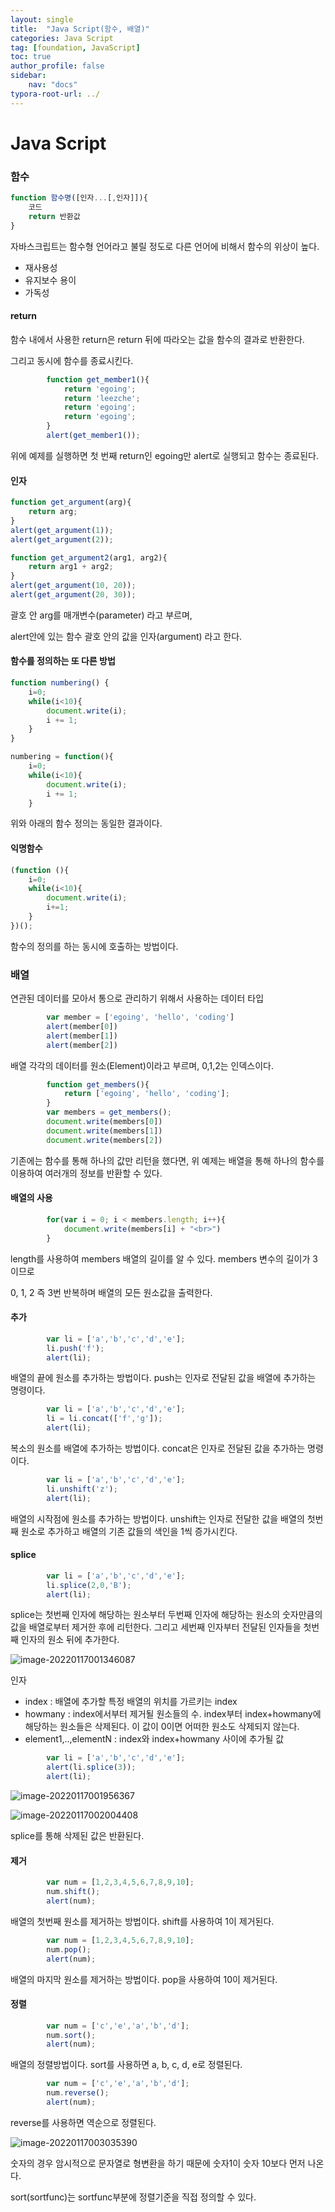 ```yaml
---
layout: single
title:  "Java Script(함수, 배열)"
categories: Java Script
tag: [foundation, JavaScript]
toc: true
author_profile: false
sidebar:
    nav: "docs"
typora-root-url: ../
---
```


# Java Script

### 함수

```javascript
function 함수명([인자...[,인자]]){
    코드
    return 반환값
}
```

자바스크립트는 함수형 언어라고 불릴 정도로 다른 언어에 비해서 함수의 위상이 높다.

+ 재사용성
+ 유지보수 용이
+ 가독성

#### return

함수 내에서 사용한 return은 return 뒤에 따라오는 값을 함수의 결과로 반환한다.

그리고 동시에 함수를 종료시킨다.

```javascript
        function get_member1(){
            return 'egoing';
            return 'leezche';
            return 'egoing';
            return 'egoing';
        }
        alert(get_member1());
```

위에 예제를 실행하면 첫 번째 return인 egoing만 alert로 실행되고 함수는 종료된다.

#### 인자

```javascript
function get_argument(arg){
    return arg;
}
alert(get_argument(1));
alert(get_argument(2));

function get_argument2(arg1, arg2){
    return arg1 + arg2;
}
alert(get_argument(10, 20));
alert(get_argument(20, 30));
```

괄호 안 arg를 매개변수(parameter) 라고 부르며,

alert안에 있는 함수 괄호 안의 값을 인자(argument) 라고 한다.

#### 함수를 정의하는 또 다른 방법

```javascript
function numbering() {
    i=0;
    while(i<10){
        document.write(i);
        i += 1;
    }
}

numbering = function(){
    i=0;
    while(i<10){
        document.write(i);
        i += 1;
    }
```

위와 아래의 함수 정의는 동일한 결과이다.

#### 익명함수

```javascript
(function (){
    i=0;
    while(i<10){
        document.write(i);
        i+=1;
    }
})();
```

함수의 정의를 하는 동시에 호출하는 방법이다.

### 배열

연관된 데이터를 모아서 통으로 관리하기 위해서 사용하는 데이터 타입

```javascript
        var member = ['egoing', 'hello', 'coding']
        alert(member[0])
        alert(member[1])
        alert(member[2])
```

배열 각각의 데이터를 원소(Element)이라고 부르며, 0,1,2는 인덱스이다.

```javascript
        function get_members(){
            return ['egoing', 'hello', 'coding'];
        }
        var members = get_members();
        document.write(members[0])
        document.write(members[1])
        document.write(members[2])
```

기존에는 함수를 통해 하나의 값만 리턴을 했다면, 위 예제는 배열을 통해 하나의 함수를 이용하여 여러개의 정보를 반환할 수 있다.

#### 배열의 사용

```javascript
        for(var i = 0; i < members.length; i++){
            document.write(members[i] + "<br>")
        }
```

length를 사용하여 members 배열의 길이를 알 수 있다. members 변수의 길이가 3이므로

0, 1, 2 즉 3번 반복하며 배열의 모든 원소값을 출력한다.

#### 추가

```javascript
        var li = ['a','b','c','d','e'];
        li.push('f');
        alert(li);
```

배열의 끝에 원소를 추가하는 방법이다. push는 인자로 전달된 값을 배열에 추가하는 명령이다.

```javascript
        var li = ['a','b','c','d','e'];
        li = li.concat(['f','g']);
        alert(li);
```

복소의 원소를 배열에 추가하는 방법이다. concat은 인자로 전달된 값을 추가하는 명령이다.

```javascript
        var li = ['a','b','c','d','e'];
        li.unshift('z');
        alert(li);
```

배열의 시작점에 원소를 추가하는 방법이다. unshift는 인자로 전달한 값을 배열의 첫번째 원소로 추가하고 배열의 기존 값들의 색인을 1씩 증가시킨다.

#### splice

```javascript
        var li = ['a','b','c','d','e'];
        li.splice(2,0,'B');
        alert(li);
```

splice는 첫번째 인자에 해당하는 원소부터 두번째 인자에 해당하는 원소의 숫자만큼의 값을 배열로부터 제거한 후에 리턴한다. 그리고 세번째 인자부터 전달된 인자들을 첫번째 인자의 원소 뒤에 추가한다.

![image-20220117001346087](/images/2022-01-15-JavaScript3/image-20220117001346087.png)

인자

- index : 배열에 추가할 특정 배열의 위치를 가르키는 index
- howmany : index에서부터 제거될 원소들의 수. index부터 index+howmany에 해당하는 원소들은 삭제된다. 이 값이 0이면 어떠한 원소도 삭제되지 않는다.
- element1,..,elementN : index와 index+howmany 사이에 추가될 값

```javascript
        var li = ['a','b','c','d','e'];
        alert(li.splice(3));
        alert(li);
```

![image-20220117001956367](/images/2022-01-15-JavaScript3/image-20220117001956367.png)

![image-20220117002004408](/images/2022-01-15-JavaScript3/image-20220117002004408.png)

splice를 통해 삭제된 값은 반환된다. 

#### 제거

```javascript
        var num = [1,2,3,4,5,6,7,8,9,10];
        num.shift();
        alert(num);
```

배열의 첫번째 원소를 제거하는 방법이다. shift를 사용하여 1이 제거된다.

```javascript
        var num = [1,2,3,4,5,6,7,8,9,10];
        num.pop();
        alert(num);
```

배열의 마지막 원소를 제거하는 방법이다. pop을 사용하여 10이 제거된다.

#### 정렬

```javascript
        var num = ['c','e','a','b','d'];
        num.sort();
        alert(num);
```

배열의 정렬방법이다. sort를 사용하면 a, b, c, d, e로 정렬된다.

```javascript
        var num = ['c','e','a','b','d'];
        num.reverse();
        alert(num);
```

reverse를 사용하면 역순으로 정렬된다.

![image-20220117003035390](/images/2022-01-15-JavaScript3/image-20220117003035390.png)

숫자의 경우 암시적으로 문자열로 형변환을 하기 때문에 숫자1이 숫자 10보다 먼저 나온다.

sort(sortfunc)는 sortfunc부분에 정렬기준을 직접 정의할 수 있다.
